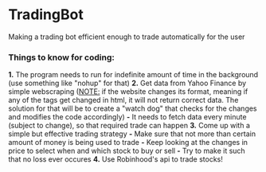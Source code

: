 # TradingBot

Making a trading bot efficient enough to trade automatically for the user

<h3>Things to know for coding:</h3>

**1.** The program needs to run for indefinite amount of time in the background (use something like "nohup" for that)
**2.** Get data from Yahoo Finance by simple webscraping (<u>NOTE:</u> if the website changes its format, meaning if any of the tags get changed in html, it will not return correct data. The solution for that will be to create a "watch dog" that checks for the changes and modifies the code accordingly)
    **-** It needs to fetch data every minute (subject to change), so that required trade can happen
**3.** Come up with a simple but effective trading strategy
    **-** Make sure that not more than certain amount of money is being used to trade
    **-** Keep looking at the changes in price to select when and which stock to buy or sell
    **-** Try to make it such that no loss ever occures
**4.** Use Robinhood's api to trade stocks!
